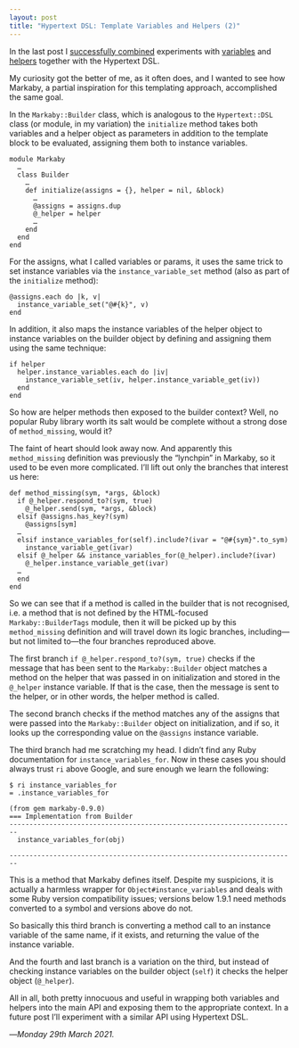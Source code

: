 ```yaml
---
layout: post
title: "Hypertext DSL: Template Variables and Helpers (2)"
---
```


In the last post I [successfully combined][hvh] experiments with [variables][hve] and [helpers][hhe] together with the Hypertext DSL.

My curiosity got the better of me, as it often does, and I wanted to see how Markaby, a partial inspiration for this templating approach, accomplished the same goal.

In the `Markaby::Builder` class, which is analogous to the `Hypertext::DSL` class (or module, in my variation) the `initialize` method takes both variables and a helper object as parameters in addition to the template block to be evaluated, assigning them both to instance variables.

```
module Markaby
  …
  class Builder
    …
    def initialize(assigns = {}, helper = nil, &block)
      …
      @assigns = assigns.dup
      @_helper = helper
      …
    end
  end
end
```

For the assigns, what I called variables or params, it uses the same trick to set instance variables via the `instance_variable_set` method (also as part of the `initialize` method):

```
@assigns.each do |k, v|
  instance_variable_set("@#{k}", v)
end
```

In addition, it also maps the instance variables of the helper object to instance variables on the builder object by defining and assigning them using the same technique:

```
if helper
  helper.instance_variables.each do |iv|
    instance_variable_set(iv, helper.instance_variable_get(iv))
  end
end
```

So how are helper methods then exposed to the builder context? Well, no popular Ruby library worth its salt would be complete without a strong dose of `method_missing`, would it?

The faint of heart should look away now. And apparently this `method_missing` definition was previously the “lynchpin” in Markaby, so it used to be even more complicated. I’ll lift out only the branches that interest us here:

```
def method_missing(sym, *args, &block)
  if @_helper.respond_to?(sym, true)
    @_helper.send(sym, *args, &block)
  elsif @assigns.has_key?(sym)
    @assigns[sym]
  …
  elsif instance_variables_for(self).include?(ivar = "@#{sym}".to_sym)
    instance_variable_get(ivar)
  elsif @_helper && instance_variables_for(@_helper).include?(ivar)
    @_helper.instance_variable_get(ivar)
  …
  end
end
```

So we can see that if a method is called in the builder that is not recognised, i.e. a method that is not defined by the HTML-focused `Markaby::BuilderTags` module, then it will be picked up by this `method_missing` definition and will travel down its logic branches, including—but not limited to—the four branches reproduced above.

The first branch `if @_helper.respond_to?(sym, true)` checks if the message that has been sent to the `Markaby::Builder` object matches a method on the helper that was passed in on initialization and stored in the `@_helper` instance variable. If that is the case, then the message is sent to the helper, or in other words, the helper method is called.

The second branch checks if the method matches any of the assigns that were passed into the `Markaby::Builder` object on initialization, and if so, it looks up the corresponding value on the `@assigns` instance variable.

The third branch had me scratching my head. I didn’t find any Ruby documentation for `instance_variables_for`. Now in these cases you should always trust `ri` above Google, and sure enough we learn the following:

```
$ ri instance_variables_for
= .instance_variables_for

(from gem markaby-0.9.0)
=== Implementation from Builder
------------------------------------------------------------------------
  instance_variables_for(obj)

------------------------------------------------------------------------
```

This is a method that Markaby defines itself. Despite my suspicions, it is actually a harmless wrapper for `Object#instance_variables` and deals with some Ruby version compatibility issues; versions below 1.9.1 need methods converted to a symbol and versions above do not.

So basically this third branch is converting a method call to an instance variable of the same name, if it exists, and returning the value of the instance variable.

And the fourth and last branch is a variation on the third, but instead of checking instance variables on the builder object (`self`) it checks the helper object (`@_helper`).

All in all, both pretty innocuous and useful in wrapping both variables and helpers into the main API and exposing them to the appropriate context. In a future post I’ll experiment with a similar API using Hypertext DSL. 

—*Monday 29th March 2021.*

[hvh]: https://www.crossingtheruby.com/2021/03/28/hypertext-dsl-template-variables-helpers.html
[hve]: https://www.crossingtheruby.com/2021/03/24/hypertext-dsl-template-context-variables.html
[hhe]: https://www.crossingtheruby.com/2021/03/27/hypertext-dsl-template-context-helpers-2.html
